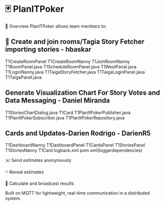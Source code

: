 # 🃏 PlanITPoker 

🚀 Overview
PlanITPoker allows team members to:




## 👥 Create and join rooms/Tagia Story Fetcher importing stories  -  hbaskar
T1CreateRoomPanel 
T1CreateRoomNanny 
T1JoinRoomNanny 
T1RoomPanel.java
T1ScheduleRoomPanel.java 
T1WestPanel.java
T1LoginNanny.java 
T1TaigaStoryFetcher.java
T1TaigaLoginPanel.java
T1TaigaPanel.java

## Generate Visualization Chart For Story Votes and Data Messaging - Daniel Miranda
T1StoriesChartDialog.java
T1Card
T1PlanItPokerPublisher.java
T1PlanItPokerSubscriber.java
T1PlanItPokerRepository.java




## Cards and Updates-Darien Rodrigo - DarienR5
T1DashboardNanny
T1DashboardPanel
T1CardsPanel
T1StoriesPanel
T1StoriesNanny
T1Card
logback.xml
pom.xml(loggerdependencies)

✉️ Send estimates anonymously

🃏 Reveal estimates

🧮 Calculate and broadcast results

Built on MQTT for lightweight, real-time communication in a distributed system.



